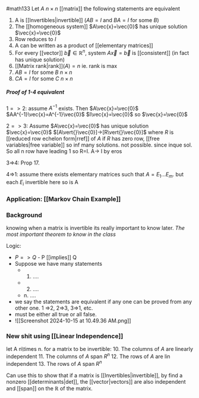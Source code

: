 #math133 
Let $A$ $n\times n$ [[matrix]] the following statements are equivalent
1. A is [[Invertibles|invertible]] ($AB=I$ and $BA = I$ for some $B$)
2. The [[homogeneous system]] $A\vec{x}=\vec{0}$ has unique solution $\vec{x}=\vec{0}$
3. Row reduces to $I$
4. A can be written as a product of [[elementary matrices]]
5. For every [[vector]] $\vec{b}\in\mathbb{R}^n$, system $A\vec{x}=\vec{b}$ is [[consistent]] (in fact has unique solution)
6. [[Matrix rank|rank]]$(A)=n$ ie. rank is max
7. $AB=I$ for some $B$ $n\times n$
8. $CA=I$ for some $C$ $n\times n$
##### Proof of 1-4 equivalent
$1 => 2$: assume $A^{-1}$ exists.
Then 
$A\vec{x}=\vec{0}$
$AA^{-1}\vec{x}=A^{-1}\vec{0}$
$I\vec{x}=\vec{0}$ so $\vec{x}=\vec{0}$

$2=>3$: Assume $A\vec{x}=\vec{0}$ has unique solution $\vec{x}=\vec{0}$
$[A\vert{}\vec{0}]->[R\vert{}\vec{0}]$ where $R$ is [[reduced row echelon form|rref]] of $A$
if $R$ has zero row, [[free variables|free variable]] so inf many solutions. not possible. since inque sol. So all n row have leading 1 so R=I. A-> I by eros

3=>4: Prop 17.

4=>1: assume there exists elementary matrices such that $A=E_1...E_m$. but each $E_i$ invertible here so is A

### Application: [[Markov Chain Example]]

### Background
knowing when a matrix is invertible its really important to know later. *The most important theorem to know in the class*

Logic:
- $P=>Q$ - P [[implies]] Q
- Suppose we have many statements
	- 1. ....
	- 2. ....
	- n. ....
- we say the statements are equivalent if any one can be proved from any other one. 1 =>2, 2=>3, 3=>1, etc.
- must be either all true or all false.
- ![[Screenshot 2024-10-15 at 10.49.36 AM.png]]

### New shit using [[Linear Independence]]
let A n\times n. for a matrix to be invertible:
10. The columns of $A$ are linearly independent
11. The columns of $A$ span $R^n$
12. The rows of $A$ are lin independent
13. The rows of $A$ span $R^n$

Can use this to show that if a matrix is [[Invertibles|invertible]], by find a nonzero [[determinants|det]], the [[vector|vectors]] are also independent and [[span]] on the $\mathbb{R}$ of the matrix. 